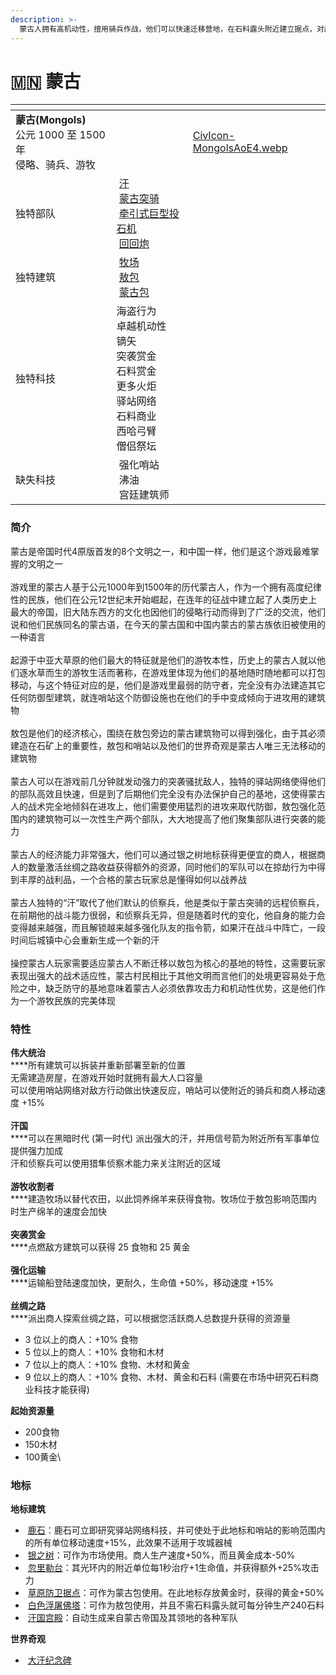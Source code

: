 ```yaml
---
description: >-
  蒙古人拥有高机动性，擅用骑兵作战，他们可以快速迁移营地，在石料露头附近建立据点，对敌方建筑发动突袭，从而获得经济利益。在战斗开始时，敌人就将面对他们的骑兵突击
---
```


# 🇲🇳 蒙古

<table data-view="cards"><thead><tr><th></th><th></th><th data-hidden data-card-cover data-type="files"></th></tr></thead><tbody><tr><td><strong>蒙古(Mongols)</strong><br><strong></strong>公元 1000 至 1500 年<br>侵略、骑兵、游牧</td><td></td><td><a href="../.gitbook/assets/CivIcon-MongolsAoE4.webp">CivIcon-MongolsAoE4.webp</a></td></tr><tr><td>独特部队</td><td><img src="https://seicing-1257171891.cos.ap-nanjing.myqcloud.com/3fatcatpool/aoe4/tech/%E6%B1%97.png" alt="" data-size="line"> <a href="du-te-dan-wei/han.md">汗</a><br><img src="https://seicing-1257171891.cos.ap-nanjing.myqcloud.com/3fatcatpool/aoe4/tech/%E8%92%99%E5%8F%A4%E7%AA%81%E9%AA%91.png" alt="" data-size="line"> <a href="du-te-dan-wei/meng-gu-tu-qi.md">蒙古突骑</a><br><img src="https://seicing-1257171891.cos.ap-nanjing.myqcloud.com/3fatcatpool/aoe4/tech/%E7%89%B5%E5%BC%95%E5%BC%8F%E5%B7%A8%E5%9E%8B%E6%8A%95%E7%9F%B3%E6%9C%BA.png" alt="" data-size="line"> <a href="du-te-dan-wei/qian-yin-shi-ju-xing-tou-shi-ji.md">牵引式巨型投石机</a><br><img src="https://seicing-1257171891.cos.ap-nanjing.myqcloud.com/3fatcatpool/aoe4/tech/%E5%9B%9E%E5%9B%9E%E7%82%AE.png" alt="" data-size="line"> <a href="du-te-dan-wei/hui-hui-pao.md">回回炮</a><br></td><td></td></tr><tr><td>独特建筑</td><td><img src="https://seicing-1257171891.cos.ap-nanjing.myqcloud.com/3fatcatpool/aoe4/tech/%E7%89%A7%E5%9C%BA.png" alt="" data-size="line"> <a href="du-te-jian-zhu/mu-chang.md">牧场</a><br><img src="https://seicing-1257171891.cos.ap-nanjing.myqcloud.com/3fatcatpool/aoe4/tech/%E6%95%96%E5%8C%85.png" alt="" data-size="line"> <a href="du-te-jian-zhu/ao-bao.md">敖包</a><br><img src="https://seicing-1257171891.cos.ap-nanjing.myqcloud.com/3fatcatpool/aoe4/tech/%E8%92%99%E5%8F%A4%E5%8C%85.png" alt="" data-size="line"> <a href="du-te-jian-zhu/meng-gu-bao.md">蒙古包</a><br></td><td></td></tr><tr><td>独特科技</td><td><img src="https://seicing-1257171891.cos.ap-nanjing.myqcloud.com/3fatcatpool/aoe4/tech/%E6%B5%B7%E7%9B%97%E8%A1%8C%E4%B8%BA.png" alt="" data-size="line">海盗行为<br><img src="https://seicing-1257171891.cos.ap-nanjing.myqcloud.com/3fatcatpool/aoe4/tech/%E5%8D%93%E8%B6%8A%E6%9C%BA%E5%8A%A8%E6%80%A7.png" alt="" data-size="line">卓越机动性<br><img src="https://seicing-1257171891.cos.ap-nanjing.myqcloud.com/3fatcatpool/aoe4/tech/%E9%95%9D%E7%9F%A2.png" alt="" data-size="line">镝矢<br><img src="https://seicing-1257171891.cos.ap-nanjing.myqcloud.com/3fatcatpool/aoe4/tech/%E7%AA%81%E8%A2%AD%E8%B5%8F%E9%87%91.png" alt="" data-size="line">突袭赏金<br><img src="https://seicing-1257171891.cos.ap-nanjing.myqcloud.com/3fatcatpool/aoe4/tech/%E7%9F%B3%E6%96%99%E8%B5%8F%E9%87%91.png" alt="" data-size="line">石料赏金<br><img src="https://seicing-1257171891.cos.ap-nanjing.myqcloud.com/3fatcatpool/aoe4/tech/%E6%9B%B4%E5%A4%9A%E7%81%AB%E7%82%AC.png" alt="" data-size="line">更多火炬<br><img src="https://seicing-1257171891.cos.ap-nanjing.myqcloud.com/3fatcatpool/aoe4/tech/%E9%A9%BF%E7%AB%99%E7%BD%91%E7%BB%9C.png" alt="" data-size="line">驿站网络<br><img src="https://seicing-1257171891.cos.ap-nanjing.myqcloud.com/3fatcatpool/aoe4/tech/%E7%9F%B3%E6%96%99%E5%95%86%E4%B8%9A.png" alt="" data-size="line">石料商业<br><img src="https://seicing-1257171891.cos.ap-nanjing.myqcloud.com/3fatcatpool/aoe4/tech/%E8%A5%BF%E5%93%88%E5%BC%93%E8%87%82.png" alt="" data-size="line">西哈弓臂<br><img src="https://seicing-1257171891.cos.ap-nanjing.myqcloud.com/3fatcatpool/aoe4/tech/%E5%83%A7%E4%BE%A3%E7%A5%AD%E5%9D%9B.png" alt="" data-size="line">僧侣祭坛</td><td></td></tr><tr><td>缺失科技</td><td><img src="https://seicing-1257171891.cos.ap-nanjing.myqcloud.com/3fatcatpool/aoe4/tech/%E5%BC%BA%E5%8C%96%E5%93%A8%E7%AB%99.png" alt="" data-size="line"> 强化哨站<br><img src="https://seicing-1257171891.cos.ap-nanjing.myqcloud.com/3fatcatpool/aoe4/tech/%E6%B2%B8%E6%B2%B9.png" alt="" data-size="line"> 沸油<br><img src="https://seicing-1257171891.cos.ap-nanjing.myqcloud.com/3fatcatpool/aoe4/tech/%E5%AE%AB%E5%BB%B7%E5%BB%BA%E7%AD%91%E5%B8%88.png" alt="" data-size="line"> 宫廷建筑师</td><td></td></tr></tbody></table>

### 简介

蒙古是帝国时代4原版首发的8个文明之一，和中国一样，他们是这个游戏最难掌握的文明之一\
\
游戏里的蒙古人基于公元1000年到1500年的历代蒙古人，作为一个拥有高度纪律性的民族，他们在公元12世纪末开始崛起，在连年的征战中建立起了人类历史上最大的帝国，旧大陆东西方的文化也因他们的侵略行动而得到了广泛的交流，他们说和他们民族同名的蒙古语，在今天的蒙古国和中国内蒙古的蒙古族依旧被使用的一种语言\
\
起源于中亚大草原的他们最大的特征就是他们的游牧本性，历史上的蒙古人就以他们逐水草而生的游牧生活而著称，在游戏里体现为他们的基地随时随地都可以打包移动，与这个特征对应的是，他们是游戏里最弱的防守者，完全没有办法建造其它任何防御型建筑，就连哨站这个防御设施也在他们的手中变成倾向于进攻用的建筑物\
\
敖包是他们的经济核心，围绕在敖包旁边的蒙古建筑物可以得到强化，由于其必须建造在石矿上的重要性，敖包和哨站以及他们的世界奇观是蒙古人唯三无法移动的建筑物\
\
蒙古人可以在游戏前几分钟就发动强力的突袭骚扰敌人，独特的驿站网络使得他们的部队高效且快速，但是到了后期他们完全没有办法保护自己的基地，这使得蒙古人的战术完全地倾斜在进攻上，他们需要使用猛烈的进攻来取代防御，敖包强化范围内的建筑物可以一次性生产两个部队，大大地提高了他们聚集部队进行突袭的能力\
\
蒙古人的经济能力非常强大，他们可以通过银之树地标获得更便宜的商人，根据商人的数量激活丝绸之路收益获得额外的资源，同时他们的军队可以在掠劫行为中得到丰厚的战利品，一个合格的蒙古玩家总是懂得如何以战养战\
\
蒙古人独特的“汗”取代了他们默认的侦察兵，他是类似于蒙古突骑的远程侦察兵，在前期他的战斗能力很弱，和侦察兵无异，但是随着时代的变化，他自身的能力会变得越来越强，而且解锁越来越多强化队友的指令箭，如果汗在战斗中阵亡，一段时间后城镇中心会重新生成一个新的汗\
\
操控蒙古人玩家需要适应蒙古人不断迁移以敖包为核心的基地的特性，这需要玩家表现出强大的战术适应性，蒙古村民相比于其他文明而言他们的处境更容易处于危险之中，缺乏防守的基地意味着蒙古人必须依靠攻击力和机动性优势，这是他们作为一个游牧民族的完美体现

### 特性 <a href="#sp" id="sp"></a>

**伟大统治**\
****所有建筑可以拆装并重新部署至新的位置\
无需建造房屋，在游戏开始时就拥有最大人口容量\
可以使用哨站网络对敌方行动做出快速反应，哨站可以使附近的骑兵和商人移动速度 +15%\
\
**汗国**\
****可以在黑暗时代 (第一时代) 派出强大的汗，并用信号箭为附近所有军事单位提供强力加成\
汗和侦察兵可以使用猎隼侦察术能力来关注附近的区域\
\
**游牧收割者**\
****建造牧场以替代农田，以此饲养绵羊来获得食物。牧场位于敖包影响范围内时生产绵羊的速度会加快\
\
**突袭赏金**\
****点燃敌方建筑可以获得 25 食物和 25 黄金\
\
**强化运输**\
****运输船登陆速度加快，更耐久，生命值 +50%，移动速度 +15%\
\
**丝绸之路**\
****派出商人探索丝绸之路，可以根据您活跃商人总数提升获得的资源量

* 3 位以上的商人：+10% 食物
* 5 位以上的商人：+10% 食物和木材
* 7 位以上的商人：+10% 食物、木材和黄金
* 9 位以上的商人：+10% 食物、木材、黄金和石料 (需要在市场中研究石料商业科技才能获得)

**起始资源量**

* 200食物
* 150木材
* 100黄金\


### 地标 <a href="#voi" id="voi"></a>

**地标建筑**

* <img src="https://seicing-1257171891.cos.ap-nanjing.myqcloud.com/3fatcatpool/aoe4/tech/%E9%B9%BF%E7%9F%B3.png" alt="" data-size="line"> [鹿石](di-biao/lu-shi.md)：鹿石可立即研究驿站网络科技，并可使处于此地标和哨站的影响范围内的所有单位移动速度+15%，此效果不适用于攻城器械
* <img src="https://seicing-1257171891.cos.ap-nanjing.myqcloud.com/3fatcatpool/aoe4/tech/%E9%93%B6%E4%B9%8B%E6%A0%91.png" alt="" data-size="line"> [银之树](di-biao/yin-zhi-shu.md)：可作为市场使用。商人生产速度+50%，而且黄金成本-50%
* <img src="https://seicing-1257171891.cos.ap-nanjing.myqcloud.com/3fatcatpool/aoe4/tech/%E5%BF%BD%E9%87%8C%E5%8B%92%E5%8F%B0.png" alt="" data-size="line"> [忽里勒台](di-biao/hu-li-le-tai.md)：其光环内的附近单位每1秒治疗+1生命值，并获得额外+25%攻击力
* <img src="https://seicing-1257171891.cos.ap-nanjing.myqcloud.com/3fatcatpool/aoe4/tech/%E8%8D%89%E5%8E%9F%E9%98%B2%E5%8D%AB%E6%8D%AE%E7%82%B9.png" alt="" data-size="line"> [草原防卫据点](di-biao/cao-yuan-fang-wei-ju-dian.md)：可作为蒙古包使用。在此地标存放黄金时，获得的黄金+50%
* <img src="https://seicing-1257171891.cos.ap-nanjing.myqcloud.com/3fatcatpool/aoe4/tech/%E7%99%BD%E8%89%B2%E6%B5%AE%E5%B1%A0%E4%BD%9B%E5%A1%94.png" alt="" data-size="line"> [白色浮屠佛塔](di-biao/bai-se-fu-tu-fo-ta.md)：可作为敖包使用，并且不需石料露头就可每分钟生产240石料
* <img src="https://seicing-1257171891.cos.ap-nanjing.myqcloud.com/3fatcatpool/aoe4/tech/%E6%B1%97%E5%9B%BD%E5%AE%AB%E6%AE%BF.png" alt="" data-size="line"> [汗国宫殿](di-biao/han-guo-gong-dian.md)：自动生成来自蒙古帝国及其领地的各种军队

**世界奇观**

* <img src="https://seicing-1257171891.cos.ap-nanjing.myqcloud.com/3fatcatpool/aoe4/tech/%E5%A4%A7%E6%B1%97%E7%BA%AA%E5%BF%B5%E7%A2%91.png" alt="" data-size="line"> [大汗纪念碑](di-biao/da-han-ji-nian-bei.md)
